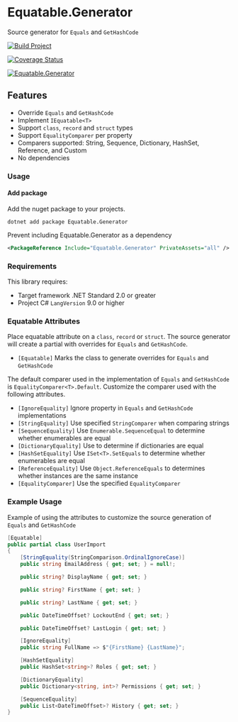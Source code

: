 # Equatable.Generator

Source generator for `Equals` and `GetHashCode`

[![Build Project](https://github.com/loresoft/Equatable.Generator/actions/workflows/dotnet.yml/badge.svg)](https://github.com/loresoft/Equatable.Generator/actions/workflows/dotnet.yml)

[![Coverage Status](https://coveralls.io/repos/github/loresoft/Equatable.Generator/badge.svg?branch=main)](https://coveralls.io/github/loresoft/Equatable.Generator?branch=main)

[![Equatable.Generator](https://img.shields.io/nuget/v/Equatable.Generator.svg)](https://www.nuget.org/packages/Equatable.Generator/)

## Features

- Override `Equals` and `GetHashCode`
- Implement `IEquatable<T>`
- Support `class`, `record` and `struct` types
- Support `EqualityComparer` per property
- Comparers supported: String, Sequence, Dictionary, HashSet, Reference, and Custom
- No dependencies

### Usage

#### Add package

Add the nuget package to your projects.

`dotnet add package Equatable.Generator`

Prevent including Equatable.Generator as a dependency

```xml
<PackageReference Include="Equatable.Generator" PrivateAssets="all" />
```

### Requirements

This library requires:

- Target framework .NET Standard 2.0 or greater
- Project C# `LangVersion` 9.0 or higher

### Equatable Attributes

Place equatable attribute on a `class`, `record` or `struct`.  The source generator will create a partial with overrides for `Equals` and `GetHashCode`.

- `[Equatable]` Marks the class to generate overrides for `Equals` and `GetHashCode`

 The default comparer used in the implementation of `Equals` and `GetHashCode` is `EqualityComparer<T>.Default`.  Customize the comparer used with the following attributes.

- `[IgnoreEquality]` Ignore property in `Equals` and `GetHashCode` implementations
- `[StringEquality]` Use specified `StringComparer` when comparing strings
- `[SequenceEquality]` Use `Enumerable.SequenceEqual` to determine whether enumerables are equal
- `[DictionaryEquality]` Use to determine if dictionaries are equal
- `[HashSetEquality]` Use `ISet<T>.SetEquals` to determine whether enumerables are equal
- `[ReferenceEquality]` Use `Object.ReferenceEquals` to determines whether instances are the same instance
- `[EqualityComparer]` Use the specified `EqualityComparer`

### Example Usage

Example of using the attributes to customize the source generation of `Equals` and `GetHashCode`

``` c#
[Equatable]
public partial class UserImport
{
    [StringEquality(StringComparison.OrdinalIgnoreCase)]
    public string EmailAddress { get; set; } = null!;

    public string? DisplayName { get; set; }

    public string? FirstName { get; set; }

    public string? LastName { get; set; }

    public DateTimeOffset? LockoutEnd { get; set; }

    public DateTimeOffset? LastLogin { get; set; }

    [IgnoreEquality]
    public string FullName => $"{FirstName} {LastName}";

    [HashSetEquality]
    public HashSet<string>? Roles { get; set; }

    [DictionaryEquality]
    public Dictionary<string, int>? Permissions { get; set; }

    [SequenceEquality]
    public List<DateTimeOffset>? History { get; set; }
}
```

